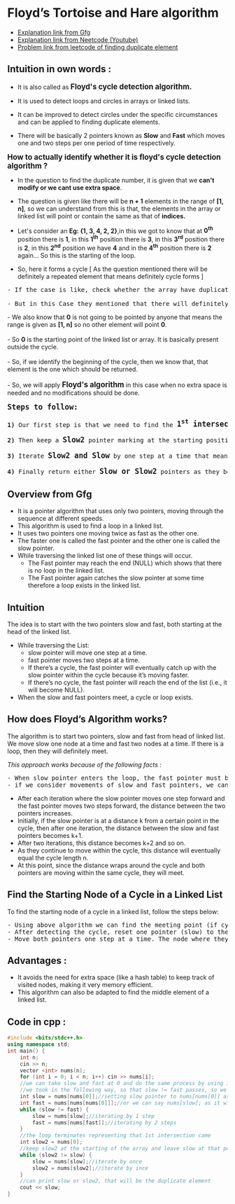 # **Floyd’s Tortoise and Hare algorithm**
- [Explanation link from Gfg](https://www.geeksforgeeks.org/floyds-cycle-finding-algorithm/)
- [Explanation link from Neetcode (Youtube)](https://www.youtube.com/watch?v=wjYnzkAhcNk)
- [Problem link from leetcode of finding duplicate element](https://leetcode.com/problems/find-the-duplicate-number/)
## **Intuition in own words :**

- It is also called as <big><b>Floyd's cycle detection algorithm.</b></big>

- It is used to detect loops and circles in arrays or linked lists.

- It can be improved to detect circles under the specific circumstances and can be applied to finding duplicate elements.

- There will be basically 2 pointers known as <b>Slow</b> and <b>Fast</b> which moves one and two steps per one period of time respectively.

<big><b>How to actually identify whether it is floyd's cycle detection algorithm ?</b></big>

- In the question to find the duplicate number, it is given that we <b>can't modify or we cant use extra space</b>.

- The question is given like there will be <b>n + 1</b> elements in the range of <b>[1, n]</b>, so we can understand from this is that, the elements in the array or linked list will point or contain the same as that of <b>indices.</b>

- Let's consider an <b>Eg: {1, 3, 4, 2, 2}</b>,in this we got to know that at <b>0<sup>th</sup></b> position there is <b>1</b>, in this <b>1<sup>th</sup></b> position there is <b>3</b>, in this <b>3<sup>rd</sup></b> position there is <b>2</b>, in this <b>2<sup>nd</sup></b> position we have <b>4</b> and in the <b>4<sup>th</sup></b> position there is <b>2</b> again...  So this is the starting of the loop.

- So, here it forms a cycle [ As the question mentioned there will be definitely a repeated element that means definitely cycle forms ]
<pre>- If the case is like, check whether the array have duplicate elements / not, We can maintain a visited array / map in order to check that already occured element is again occurred or not. That means whe ther cycle occurs or not].

- But in this Case they mentioned that there will definitely be one repeated element, so definitely be one repeated element, so the cycle will definitely form. We should know starting point of the cycle.</pre>- We also know that <b>0</b> is not going to be pointed by anyone that means the range is given as <b>[1, n]</b> so no other element will point <b>0</b>. <br><br>- So <b>0</b> is the starting point of the linked list or array. It is basically present outside the cycle.<br><br>- So, if we identify the beginning of the cycle, then we know that, that element is the one which should be returned.<br><br>- So, we will apply <big><b>Floyd's algorithm</b></big> in this case when no extra space is needed and no modifications should be done.<br><pre><big><b>Steps to follow: </b></big><br><br><b>1)</b> Our first step is that we need to find the <big><b>1<sup>st</sup> intersection</b></big> point i.e., <big><b>the point where the slow pointer and fast pointer meet at the very first time.</b></big><br><br><b>2)</b> Then keep a <big><b>Slow2</b></big> pointer marking at the starting position. Leave the previous <big><b>Slow</b></big> where it is previously and forget about fast pointer.<br><br><b>3)</b> Iterate <big><b>Slow2 and Slow</b></big> by one step at a time that means once. Do this until they both meet.<br><br><b>4)</b> Finally return either <big><b>Slow or Slow2</b></big> pointers as they both are pointing to the same element only.</pre>
## **Overview from Gfg**
- It is a pointer algorithm that uses only two pointers, moving through the sequence at different speeds. 
- This algorithm is used to find a loop in a linked list. 
- It uses two pointers one moving twice as fast as the other one.
- The faster one is called the fast pointer and the other one is called the slow pointer.
- While traversing the linked list one of these things will occur.
    - The Fast pointer may reach the end (NULL) which shows that there is no loop in the linked list.
    - The Fast pointer again catches the slow pointer at some time therefore a loop exists in the linked list.

## **Intuition**
The idea is to start with the two pointers slow and fast, both starting at the head of the linked list.
- While traversing the List:
    - slow pointer will move one step at a time.
    - fast pointer moves two steps at a time.
    - If there’s a cycle, the fast pointer will eventually catch up with the slow pointer within the cycle because it’s moving faster.
    - If there’s no cycle, the fast pointer will reach the end of the list (i.e., it will become NULL).
- When the slow and fast pointers meet, a cycle or loop exists.

## **How does Floyd’s Algorithm works?**
The algorithm is to start two pointers, slow and fast from head of linked list. We move slow one node at a time and fast two nodes at a time. If there is a loop, then they will definitely meet.

*This approach works because of the following facts :*
<pre>- When slow pointer enters the loop, the fast pointer must be inside the loop. 
- if we consider movements of slow and fast pointers, we can notice that distance between them (from slow to fast) increase by one after every iteration.</pre>
- After each iteration where the slow pointer moves one step forward and the fast pointer moves two steps forward, the distance between the two pointers increases. 
- Initially, if the slow pointer is at a distance k from a certain point in the cycle, then after one iteration, the distance between the slow and fast pointers becomes k+1. 
- After two iterations, this distance becomes k+2 and so on. 
- As they continue to move within the cycle, this distance will eventually equal the cycle length n.
- At this point, since the distance wraps around the cycle and both pointers are moving within the same cycle, they will meet.

## **Find the Starting Node of a Cycle in a Linked List**
To find the starting node of a cycle in a linked list, follow the steps below:
<pre>- Using above algorithm we can find the meeting point (if cycle exists) where the slow and fast pointers intersect inside the cycle.
- After detecting the cycle, reset one pointer (slow) to the head of the list. Keep the other pointer (fast) at the meeting point.
- Move both pointers one step at a time. The node where they meet again is the start of the cycle.</pre>
## **Advantages :**
- It avoids the need for extra space (like a hash table) to keep track of visited nodes, making it very memory efficient.
- This algorithm can also be adapted to find the middle element of a linked list.
## **Code in cpp :**
```cpp
#include <bits/stdc++.h>
using namespace std;
int main() {
    int n;
    cin >> n;
    vector <int> nums(n);
    for (int i = 0; i < n; i++) cin >> nums[i];
    //we can take slow and fast at 0 and do the same process by using infinite loop with base condition that slow == fast, then break
    //we took in the following way, so that slow != fast passes, so we iterated slow by 1 and fast by 2 before only
    int slow = nums[nums[0]];//setting slow pointer to nums[nums[0]] as it takes one step at once
    int fast = nums[nums[nums[0]]];//or we can say nums[slow]; as it will take 2 steps at once
    while (slow != fast) {
        slow = nums[slow];//iterating by 1 step
        fast = nums[nums[fast]];//iterating by 2 steps
    }
    //the loop terminates representing that 1st intersection came
    int slow2 = nums[0];
    //keep slow2 at the starting of the array and leave slow at that position only
    while (slow2 != slow) {
        slow = nums[slow];//iterate by once
        slow2 = nums[slow2];//iterate by ince
    }
    //can print slow or slow2, that will be the duplicate element
    cout << slow;
}
```
